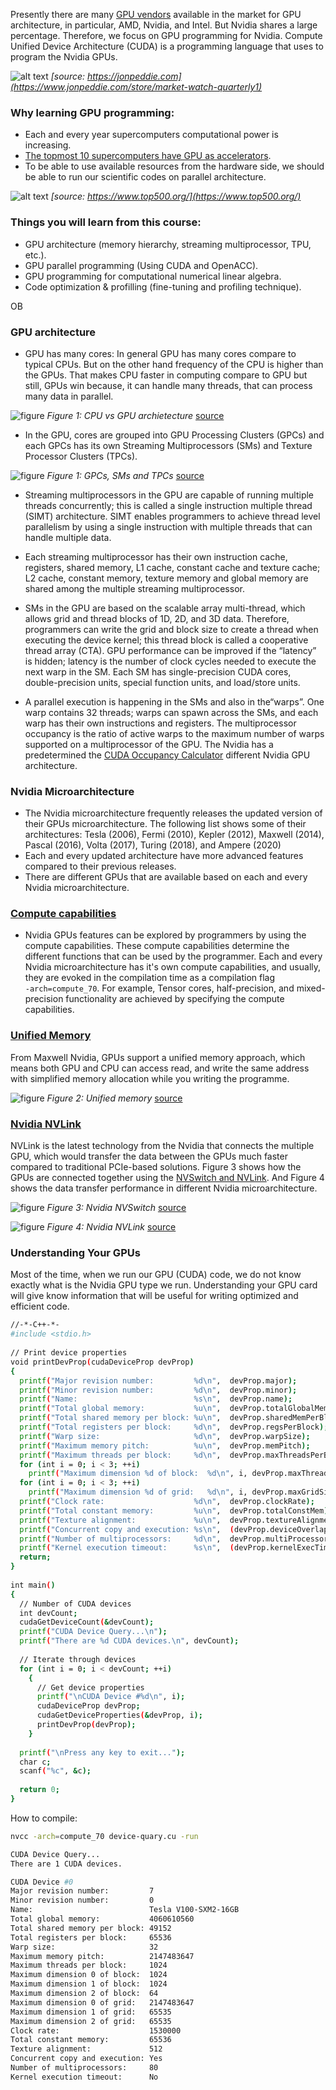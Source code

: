 Presently there are many [GPU vendors](https://www.jonpeddie.com/reports/market-watch/)
available in the market for GPU architecture, in particular,
AMD, Nvidia, and Intel. But Nvidia shares a large percentage.
Therefore, we focus on GPU programming for Nvidia.
Compute Unified Device Architecture (CUDA)
is a programming language that uses to program the Nvidia GPUs. 

![alt text](https://drive.google.com/uc?export=view&id=1Vcc4x9mGfK-iJHuhJ49-fGCsi1MAya0_)
*[source: https://jonpeddie.com](https://www.jonpeddie.com/store/market-watch-quarterly1)*

### Why learning GPU programming:

* Each and every year supercomputers computational power is increasing.
* [The topmost 10 supercomputers have GPU as accelerators](https://www.top500.org/).
* To be able to use available resources from the hardware side, we should be 
  able to run our scientific codes on parallel architecture.  

![alt text](https://drive.google.com/uc?export=view&id=1ANhLrLAmeHdIyE4ysyZnqQA449Fgq8tu)
*[source: https://www.top500.org/](https://www.top500.org/)*


### Things you will learn from this course:

* GPU architecture (memory hierarchy, streaming multiprocessor, TPU, etc.).
* GPU parallel programming (Using CUDA and OpenACC).
* GPU programming for computational numerical linear algebra.
* Code optimization & profilling (fine-tuning and profiling technique).

OB
### GPU architecture

* GPU has many cores: In general GPU has many cores compare
  to typical CPUs. But on the other hand frequency of the
  CPU is higher than the GPUs. That makes CPU faster in
  computing compare to GPU but still, GPUs win because,
  it can handle many threads, that can process many data in parallel. 

![figure](https://drive.google.com/uc?export=view&id=1khagSDq91t7uZipGgPCM-Nf37yYFEraJ)
*Figure 1: CPU vs GPU archietecture* [source](https://docs.nvidia.com/cuda/cuda-c-programming-guide/index.html#introduction)


* In the GPU, cores are grouped into GPU Processing Clusters
  (GPCs) and each GPCs has its own Streaming Multiprocessors
  (SMs) and Texture Processor Clusters (TPCs). 

![figure](https://drive.google.com/uc?export=view&id=1RRDH7Wfaz8Vo3ueJl-mg1XW83Wd5QwaY)
*Figure 1: GPCs, SMs and TPCs* [source](https://docs.nvidia.com/cuda/cuda-c-programming-guide/index.html#introduction)


* Streaming multiprocessors in the GPU are capable of running
  multiple threads concurrently; this is called a single
  instruction multiple thread (SIMT) architecture.
  SIMT enables programmers to achieve thread level parallelism
  by using a single instruction with multiple threads that can handle multiple data. 

* Each streaming multiprocessor has their own instruction cache, registers, shared
  memory, L1 cache, constant cache and texture cache; L2 cache, constant memory,
  texture memory and global memory are shared among the multiple streaming multiprocessor.

* SMs in the GPU are based on the scalable array multi-thread,
  which allows grid and thread blocks of 1D, 2D, and 3D data.
  Therefore, programmers can write the grid and block size to
  create a thread when executing the device kernel; this thread
  block is called a cooperative thread array (CTA). GPU performance can be
  improved if the “latency” is hidden; latency is the number of clock cycles needed
  to execute the next warp in the SM. Each SM has single-precision CUDA cores,
  double-precision units, special function units, and load/store units.

* A parallel execution is happening in the SMs and also in the“warps”.
  One warp contains 32 threads; warps can spawn across the SMs,
  and each warp has their own instructions and registers.
  The multiprocessor occupancy is the ratio of active warps
  to the maximum number of warps supported on a multiprocessor of
  the GPU. The Nvidia has a predetermined the
  [CUDA Occupancy Calculator](https://docs.nvidia.com/cuda/cuda-occupancy-calculator/index.html)
  different Nvidia GPU architecture. 


### Nvidia Microarchitecture
* The Nvidia microarchitecture frequently releases the updated
  version of their GPUs microarchitecture. The following
  list shows some of their architectures: Tesla (2006),
  Fermi (2010), Kepler (2012), Maxwell (2014),
  Pascal (2016), Volta (2017), Turing (2018), and Ampere (2020) 
* Each and every updated architecture have more advanced
  features compared to their previous releases. 
* There are different GPUs that are available
  based on each and every Nvidia microarchitecture.


### [Compute capabilities](https://docs.nvidia.com/cuda/cuda-c-programming-guide/index.html#compute-capability)
* Nvidia GPUs features can be explored by programmers by
  using the compute capabilities. These compute capabilities
  determine the different functions that can be used by the programmer.
  Each and every Nvidia microarchitecture has it's own compute
  capabilities, and usually, they are evoked in the
  compilation time as a compilation flag <code> -arch=compute_70</code>.
  For example, Tensor cores, half-precision, and mixed-precision
  functionality are achieved by specifying the compute capabilities. 


### [Unified Memory](https://developer.nvidia.com/blog/unified-memory-cuda-beginners/)

From Maxwell Nvidia, GPUs support a unified memory approach,
which means both GPU and CPU can access read,
and write the same address with simplified
memory allocation while you writing the programme.

![figure](https://drive.google.com/uc?export=view&id=1s3PbSwz5nRxSBh9xdEZ29bwSZQe7Pn2d)
*Figure 2: Unified memory* [source](https://developer.nvidia.com/blog/unified-memory-cuda-beginners/)

### [Nvidia NVLink](https://www.nvidia.com/en-us/design-visualization/nvlink-bridges/) 

NVLink is the latest technology from the Nvidia that connects
the multiple GPU, which would transfer the data between
the GPUs much faster compared to traditional PCIe-based solutions.
Figure 3 shows how the GPUs are connected together using
the [NVSwitch and NVLink](https://www.nvidia.com/en-us/data-center/nvlink/).
And Figure 4 shows the data transfer performance in different Nvidia microarchitecture.     

![figure](https://drive.google.com/uc?export=view&id=1rVnHoiV_EMu_0ivrsEasc94UfeVgRXnb)
*Figure 3: Nvidia NVSwitch* [source](https://www.nvidia.com/en-us/data-center/nvlink/)

![figure](https://drive.google.com/uc?export=view&id=1IoVsFEDfP2kFaTOGvDe8flPncBmxPSOD)
*Figure 4: Nvidia NVLink* [source](https://www.nvidia.com/en-us/data-center/nvlink/)






### Understanding Your GPUs

Most of the time, when we run our GPU (CUDA) code,
we do not know exactly what is the Nvidia GPU type we run.
Understanding your GPU card will give know information
that will be useful for writing optimized and efficient code. 

~~~bash
//-*-C++-*-
#include <stdio.h>
 
// Print device properties
void printDevProp(cudaDeviceProp devProp)
{
  printf("Major revision number:         %d\n",  devProp.major);
  printf("Minor revision number:         %d\n",  devProp.minor);
  printf("Name:                          %s\n",  devProp.name);
  printf("Total global memory:           %u\n",  devProp.totalGlobalMem);
  printf("Total shared memory per block: %u\n",  devProp.sharedMemPerBlock);
  printf("Total registers per block:     %d\n",  devProp.regsPerBlock);
  printf("Warp size:                     %d\n",  devProp.warpSize);
  printf("Maximum memory pitch:          %u\n",  devProp.memPitch);
  printf("Maximum threads per block:     %d\n",  devProp.maxThreadsPerBlock);
  for (int i = 0; i < 3; ++i)
    printf("Maximum dimension %d of block:  %d\n", i, devProp.maxThreadsDim[i]);
  for (int i = 0; i < 3; ++i)
    printf("Maximum dimension %d of grid:   %d\n", i, devProp.maxGridSize[i]);
  printf("Clock rate:                    %d\n",  devProp.clockRate);
  printf("Total constant memory:         %u\n",  devProp.totalConstMem);
  printf("Texture alignment:             %u\n",  devProp.textureAlignment);
  printf("Concurrent copy and execution: %s\n",  (devProp.deviceOverlap ? "Yes" : "No"));
  printf("Number of multiprocessors:     %d\n",  devProp.multiProcessorCount);
  printf("Kernel execution timeout:      %s\n",  (devProp.kernelExecTimeoutEnabled ? "Yes" : "No"));
  return;
}
 
int main()
{
  // Number of CUDA devices
  int devCount;
  cudaGetDeviceCount(&devCount);
  printf("CUDA Device Query...\n");
  printf("There are %d CUDA devices.\n", devCount);
 
  // Iterate through devices
  for (int i = 0; i < devCount; ++i)
    {
      // Get device properties
      printf("\nCUDA Device #%d\n", i);
      cudaDeviceProp devProp;
      cudaGetDeviceProperties(&devProp, i);
      printDevProp(devProp);
    }
 
  printf("\nPress any key to exit...");
  char c;
  scanf("%c", &c);
 
  return 0;
}
~~~

How to compile:

~~~bash
nvcc -arch=compute_70 device-quary.cu -run
~~~

~~~bash 
CUDA Device Query...
There are 1 CUDA devices.

CUDA Device #0
Major revision number:         7
Minor revision number:         0
Name:                          Tesla V100-SXM2-16GB
Total global memory:           4060610560
Total shared memory per block: 49152
Total registers per block:     65536
Warp size:                     32
Maximum memory pitch:          2147483647
Maximum threads per block:     1024
Maximum dimension 0 of block:  1024
Maximum dimension 1 of block:  1024
Maximum dimension 2 of block:  64
Maximum dimension 0 of grid:   2147483647
Maximum dimension 1 of grid:   65535
Maximum dimension 2 of grid:   65535
Clock rate:                    1530000
Total constant memory:         65536
Texture alignment:             512
Concurrent copy and execution: Yes
Number of multiprocessors:     80
Kernel execution timeout:      No
~~~










